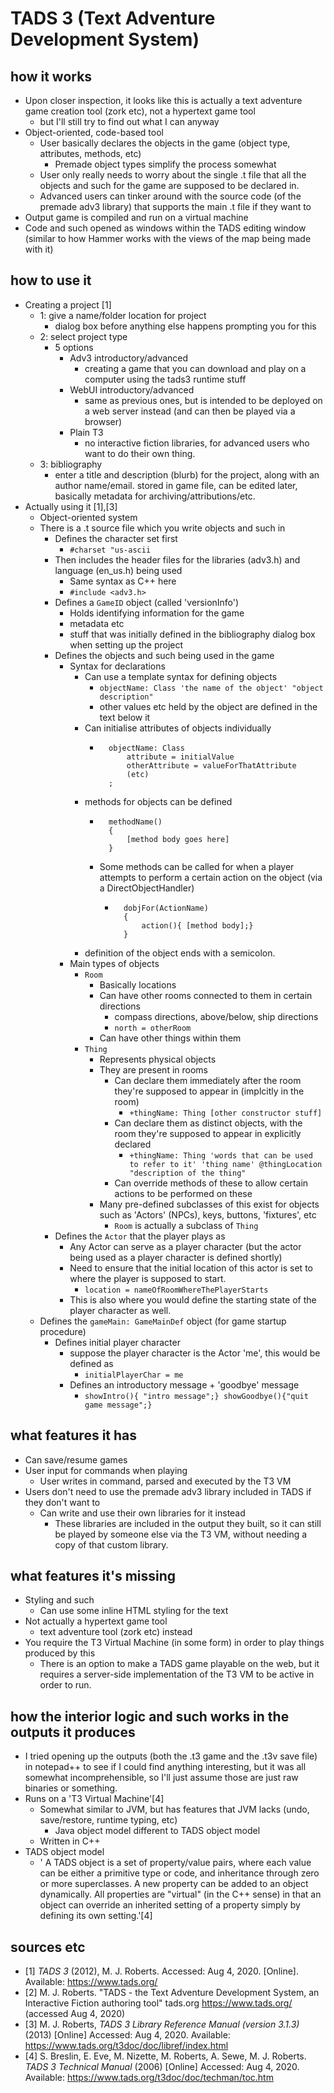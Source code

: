 # TADS 3 (Text Adventure Development System)

## how it works
* Upon closer inspection, it looks like this is actually a text adventure game creation tool (zork etc), not a hypertext game tool
    * but I'll still try to find out what I can anyway
* Object-oriented, code-based tool
    * User basically declares the objects in the game (object type, attributes, methods, etc)
        * Premade object types simplify the process somewhat
    * User only really needs to worry about the single .t file that all the objects and such for the game are supposed to be declared in.
    * Advanced users can tinker around with the source code (of the premade adv3 library) that supports the main .t file if they want to
* Output game is compiled and run on a virtual machine
* Code and such opened as windows within the TADS editing window (similar to how Hammer works with the views of the map being made with it)

## how to use it
* Creating a project [1]
    * 1: give a name/folder location for project
        * dialog box before anything else happens prompting you for this
    * 2: select project type
        * 5 options
            * Adv3 introductory/advanced
                * creating a game that you can download and play on a computer using the tads3 runtime stuff
            * WebUI introductory/advanced
                * same as previous ones, but is intended to be deployed on a web server instead (and can then be played via a browser)
            * Plain T3
                * no interactive fiction libraries, for advanced users who want to do their own thing.
    * 3: bibliography
        * enter a title and description (blurb) for the project, along with an author name/email. stored in game file, can be edited later, basically metadata for archiving/attributions/etc.
* Actually using it [1],[3]
    * Object-oriented system
    * There is a .t source file which you write objects and such in
        * Defines the character set first
            * ```#charset "us-ascii```
        * Then includes the header files for the libraries (adv3.h) and language (en_us.h) being used
            * Same syntax as C++ here
            * ```#include <adv3.h>```
        * Defines a ```GameID``` object (called 'versionInfo')
            * Holds identifying information for the game
            * metadata etc
            * stuff that was initially defined in the bibliography dialog box when setting up the project
        * Defines the objects and such being used in the game
            * Syntax for declarations
                * Can use a template syntax for defining objects
                    * ```objectName: Class 'the name of the object' "object description"```
                    * other values etc held by the object are defined in the text below it
                * Can initialise attributes of objects individually
                    * ```
                        objectName: Class
                            attribute = initialValue
                            otherAttribute = valueForThatAttribute
                            (etc)
                        ;
                * methods for objects can be defined
                    * ```
                        methodName()
                        {
                            [method body goes here]
                        }
                    * Some methods can be called for when a player attempts to perform a certain action on the object (via a DirectObjectHandler)
                        * ```
                            dobjFor(ActionName)
                            {
                                action(){ [method body];}
                            }
                * definition of the object ends with a semicolon.
            * Main types of objects
                * ```Room```
                    * Basically locations
                    * Can have other rooms connected to them in certain directions
                        * compass directions, above/below, ship directions
                        * ```north = otherRoom```
                    * Can have other things within them
                * ```Thing```
                    * Represents physical objects
                    * They are present in rooms
                        * Can declare them immediately after the room they're supposed to appear in (implcitly in the room)
                            * ```+thingName: Thing [other constructor stuff]```
                        * Can declare them as distinct objects, with the room they're supposed to appear in explicitly declared
                            * ```+thingName: Thing 'words that can be used to refer to it' 'thing name' @thingLocation "description of the thing"```
                        * Can override methods of these to allow certain actions to be performed on these
                    * Many pre-defined subclasses of this exist for objects such as 'Actors' (NPCs), keys, buttons, 'fixtures', etc
                        * ```Room``` is actually a subclass of ```Thing```
        * Defines the ```Actor``` that the player plays as
            * Any Actor can serve as a player character (but the actor being used as a player character is defined shortly)
            * Need to ensure that the initial location of this actor is set to where the player is supposed to start.
                * ```location = nameOfRoomWhereThePlayerStarts```
            * This is also where you would define the starting state of the player character as well.
    * Defines the ```gameMain: GameMainDef``` object (for game startup procedure)
        * Defines initial player character
            * suppose the player character is the Actor 'me', this would be defined as
                * ```initialPlayerChar = me```
            * Defines an introductory message + 'goodbye' message
                * ```showIntro(){ "intro message";} showGoodbye(){"quit game message";}```



## what features it has
* Can save/resume games
* User input for commands when playing
    * User writes in command, parsed and executed by the T3 VM
* Users don't need to use the premade adv3 library included in TADS if they don't want to
    * Can write and use their own libraries for it instead
        * These libraries are included in the output they built, so it can still be played by someone else via the T3 VM, without needing a copy of that custom library.

## what features it's missing
* Styling and such
    * Can use some inline HTML styling for the text
* Not actually a hypertext game tool
    * text adventure tool (zork etc) instead
* You require the T3 Virtual Machine (in some form) in order to play things produced by this
    * There is an option to make a TADS game playable on the web, but it requires a server-side implementation of the T3 VM to be active in order to run.

## how the interior logic and such works in the outputs it produces 
* I tried opening up the outputs (both the .t3 game and the .t3v save file) in notepad++ to see if I could find anything interesting, but it was all somewhat incomprehensible, so I'll just assume those are just raw binaries or something.
* Runs on a 'T3 Virtual Machine'[4]
    * Somewhat similar to JVM, but has features that JVM lacks (undo, save/restore, runtime typing, etc)
        * Java object model different to TADS object model
    * Written in C++
* TADS object model
    * ' A TADS object is a set of property/value pairs, where each value can be either a primitive type or code, and inheritance through zero or more superclasses. A new property can be added to an object dynamically. All properties are "virtual" (in the C++ sense) in that an object can override an inherited setting of a property simply by defining its own setting.'[4]
    


## sources etc
* [1] *TADS 3* (2012), M. J. Roberts. Accessed: Aug 4, 2020. [Online]. Available: https://www.tads.org/
* [2] M. J. Roberts. "TADS - the Text Adventure Development System, an Interactive Fiction authoring tool" tads.org https://www.tads.org/ (accessed Aug 4, 2020)
* [3] M. J. Roberts, *TADS 3 Library Reference Manual (version 3.1.3)* (2013) [Online] Accessed: Aug 4, 2020. Available: https://www.tads.org/t3doc/doc/libref/index.html
* [4] S. Breslin, E. Eve, M. Nizette, M. Roberts, A. Sewe, M. J. Roberts. *TADS 3 Technical Manual* (2006) [Online] Accessed: Aug 4, 2020. Available: https://www.tads.org/t3doc/doc/techman/toc.htm